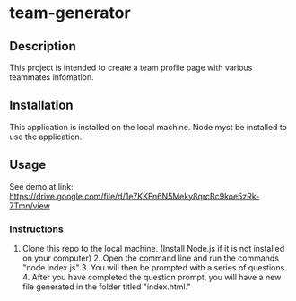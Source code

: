 # team-generator

## Description

This project is intended to create a team profile page with various teammates infomation. 

## Installation

This application is installed on the local machine. Node myst be installed to use the application. 

## Usage

See demo at link: https://drive.google.com/file/d/1e7KKFn6N5Meky8qrcBc9koe5zRk-7Tmn/view

### Instructions

1. Clone this repo to the local machine. (Install Node.js if it is not installed on your computer) 2. Open the command line and run the commands "node index.js" 3. You will then be prompted with a series of questions. 4. After you have completed the question prompt, you will have a new file generated in the folder titled "index.html."
